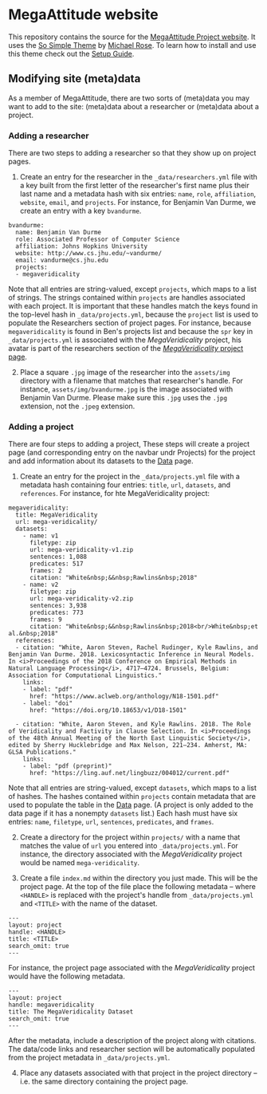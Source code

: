 # MegaAttitude website

This repository contains the source for the [MegaAttitude Project
website](http://megaattitude.io). It uses the [So Simple
Theme](http://mmistakes.github.io/so-simple-theme/) by [Michael
Rose](http://mademistakes.com). To learn how to install and use this theme check
out the [Setup Guide](http://mmistakes.github.io/so-simple-theme/theme-setup/).

## Modifying site (meta)data

As a member of MegaAttitude, there are two sorts of (meta)data you may want to add to
the site: (meta)data about a researcher or (meta)data about a project.

### Adding a researcher

There are two steps to adding a researcher so that they show up on
project pages.

1. Create an entry for the researcher in the `_data/researchers.yml`
file with a key built from the first letter of the researcher's first
name plus their last name and a metadata hash with six entries:
`name`, `role`, `affiliation`, `website`, `email`, and `projects`. For
instance, for Benjamin Van Durme, we create an entry with a key
`bvandurme`.

```
bvandurme:
  name: Benjamin Van Durme
  role: Associated Professor of Computer Science
  affiliation: Johns Hopkins University
  website: http://www.cs.jhu.edu/~vandurme/
  email: vandurme@cs.jhu.edu
  projects:
  - megaveridicality
```

Note that all entries are string-valued, except `projects`, which maps
to a list of strings. The strings contained within `projects` are
handles associated with each project. It is important that these
handles match the keys found in the top-level hash in
`_data/projects.yml`, because the `project` list is used to populate
the Researchers section of project pages. For instance, because
`megaveridicality` is found in Ben's projects list and because the
`spr` key in `_data/projects.yml` is associated with the
_MegaVeridicality_ project, his avatar is part of the researchers
section of the [_MegaVeridicality_ project
page](http://megaattitude.io/projects/mega-veridicality/).

2. Place a square `.jpg` image of the researcher into the `assets/img`
directory with a filename that matches that researcher's handle. For
instance, `assets/img/bvandurme.jpg` is the image associated with
Benjamin Van Durme. Please make sure this `.jpg` uses the `.jpg`
extension, not the `.jpeg` extension.

### Adding a project

There are four steps to adding a project, These steps will create a
project page (and corresponding entry on the navbar undr Projects) for
the project and add information about its datasets to the
[Data](http://megaattitude.io/data/) page.

1. Create an entry for the project in the `_data/projects.yml` file
with a metadata hash containing four entries: `title`, `url`,
`datasets`, and `references`. For instance, for hte MegaVeridicality project:

```
megaveridicality:
  title: MegaVeridicality
  url: mega-veridicality/
  datasets:
    - name: v1
      filetype: zip
      url: mega-veridicality-v1.zip
      sentences: 1,088
      predicates: 517
      frames: 2
      citation: "White&nbsp;&&nbsp;Rawlins&nbsp;2018"
    - name: v2
      filetype: zip
      url: mega-veridicality-v2.zip
      sentences: 3,938
      predicates: 773
      frames: 9
      citation: "White&nbsp;&&nbsp;Rawlins&nbsp;2018<br/>White&nbsp;et al.&nbsp;2018"      
  references:
  - citation: "White, Aaron Steven, Rachel Rudinger, Kyle Rawlins, and Benjamin Van Durme. 2018. Lexicosyntactic Inference in Neural Models. In <i>Proceedings of the 2018 Conference on Empirical Methods in Natural Language Processing</i>, 4717–4724. Brussels, Belgium: Association for Computational Linguistics."
    links:
    - label: "pdf"
      href: "https://www.aclweb.org/anthology/N18-1501.pdf"
    - label: "doi"
      href: "https://doi.org/10.18653/v1/D18-1501"
    
  - citation: "White, Aaron Steven, and Kyle Rawlins. 2018. The Role of Veridicality and Factivity in Clause Selection. In <i>Proceedings of the 48th Annual Meeting of the North East Linguistic Society</i>, edited by Sherry Hucklebridge and Max Nelson, 221–234. Amherst, MA: GLSA Publications."
    links:
    - label: "pdf (preprint)"
      href: "https://ling.auf.net/lingbuzz/004012/current.pdf"
```

Note that all entries are string-valued, except
`datasets`, which maps to a list of hashes. The hashes contained within
`projects` contain metadata that are used to populate the table in the
[Data](http://decomp.io/data/) page. (A project is only added to the data page
if it has a nonempty `datasets` list.) Each hash must have six entries:
`name`, `filetype`, `url`, `sentences`, `predicates`, and `frames`.

2. Create a directory for the project within `projects/` with a name that matches the value of
`url` you entered into `_data/projects.yml`. For instance, the directory
associated with the _MegaVeridicality_ project would be named
`mega-veridicality`.

3. Create a file `index.md` within the directory you just made. This
will be the project page. At the top of the file place the following
metadata – where `<HANDLE>` is replaced with the project's handle from
`_data/projects.yml` and `<TITLE>` with the name of the dataset.

```
---
layout: project
handle: <HANDLE>
title: <TITLE>
search_omit: true
---
```

For instance, the project page associated with the _MegaVeridicality_
project would have the following metadata.

```
---
layout: project
handle: megaveridicality
title: The MegaVeridicality Dataset
search_omit: true
---
```

After the metadata, include a description of the project along with citations.
The data/code links and researcher section will be automatically populated from
the project metadata in `_data/projects.yml`.

4. Place any datasets associated with
that project in the project directory – i.e. the same directory containing the
project page.
